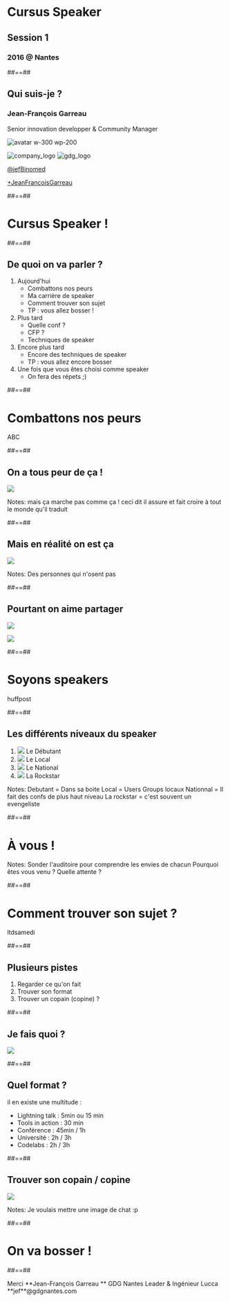 
<!-- .slide: class="first-slide" -->

# **Cursus Speaker**
## **Session 1**

### 2016  @ **Nantes**


##==##

<!-- .slide: class="who-am-i" -->

## Qui suis-je ?

### Jean-François Garreau

<!-- .element: class="descjf" -->
Senior innovation developper & Community Manager

![avatar w-300 wp-200](assets/images/jf.jpg)


![company_logo](assets/images/lucca_logo.png)
![gdg_logo](assets/images/GDG-Logo-carre.png)

<!-- .element: class="twitter" -->
[@jefBinomed](https://twitter.com/jefBinomed)

<!-- .element: class="gplus" -->
[+JeanFrancoisGarreau](http://plus.google.com/+JeanFrancoisGarreau)


##==##

<!-- .slide: class="transition-white" -->

# Cursus Speaker ! 

##==##

## De quoi on va parler ?

1. Aujourd'hui 
    * Combattons nos peurs
    * Ma carrière de speaker
    * Comment trouver son sujet 
    * TP : vous allez bosser ! 
2. Plus tard
    * Quelle conf ? 
    * CFP ?
    * Techniques de speaker
3. Encore plus tard
    * Encore des techniques de speaker
    * TP : vous allez encore bosser
4. Une fois que vous êtes choisi comme speaker
    * On fera des répets ;)

##==##

<!-- .slide: data-background="/assets/images/ca_clown.jpg" data-state="hidefooter" class="transition" -->

# Combattons nos peurs

<div class="copyright">ABC</div>

##==##


## On a tous peur de ça !

![](/assets/images/imposteur.gif) <!-- .element: class="center h-500" -->


Notes:
mais ça marche pas comme ça !
ceci dit il assure et fait croire à tout le monde qu'il traduit

##==##

## Mais en réalité on est ça  


![](/assets/images/calimerisme.jpg) <!-- .element: class="center h-500" -->

Notes: 
Des personnes qui n'osent pas 

##==##

## Pourtant on aime partager

![](/assets/images/partage-de-connaissances.jpg) <!-- .element: class="float-let w-500" -->

![](/assets/images/au-secours-enfant-mord.jpg) <!-- .element: class="float-let w-500" -->

##==##

<!-- .slide: data-background="/assets/images/o-PUBLIC-SPEAKING-facebook.jpg" data-state="hidefooter" class="transition" -->

# Soyons speakers

<div class="copyright">huffpost</div>

##==##

## Les différents niveaux du speaker

1. ![](/assets/images/Timide.jpg) <!-- .element: class="h-100" --> Le Débutant
2. ![](/assets/images/francky_trichet.jpg) <!-- .element: class="h-100" --> Le Local
3. ![](/assets/images/ft-l-verou.jpg) <!-- .element: class="h-100" --> Le National
4. ![](/assets/images/musk.jpeg) <!-- .element: class="h-100" --> La Rockstar

Notes:
Debutant = Dans sa boite
Local = Users Groups locaux
Nationnal = Il fait des confs de plus haut niveau
La rockstar = c'est souvent un evengeliste


##==##

<!-- .slide: class="transition-black" -->

# À vous !

Notes:
Sonder l'auditoire pour comprendre les envies de chacun
Pourquoi êtes vous venu ? 
Quelle attente ?

##==##

<!-- .slide: data-background="/assets/images/notebook-581128_1280.jpg" data-state="hidefooter" class="transition" -->

# Comment trouver son sujet ?

<div class="copyright">ltdsamedi</div>


##==##

## Plusieurs pistes

1. Regarder ce qu'on fait 
2. Trouver son format <!-- .element: class="fragment" -->
3. Trouver un copain (copine) ? <!-- .element: class="fragment" -->

##==##

## Je fais quoi ?

![](/assets/images/2000px-Gartner_Hype_Cycle.svg.png) <!-- .element: class="w-800 center" -->

##==##

## Quel format ? 

il en existe une multitude : 

* Lightning talk : 5min ou 15 min
* Tools in action : 30 min
* Conférence : 45min / 1h 
* Université : 2h / 3h
* Codelabs : 2h / 3h

##==##

## Trouver son copain / copine

![](/assets/images/real_chatons_amis.jpg) <!-- .element: class="w-800 center" -->

Notes:
Je voulais mettre une image de chat :p

##==##

<!-- .slide: data-background="/assets/images/girl_power_poster_vintage_quote_strength_ultra_3840x2160_hd-wallpaper-1805624.jpg" data-state="hidefooter" class="transition" -->

# On va bosser !


##==##

<!-- .slide: class="last-slide" -->

<!-- .element: class="thank-message" --> Merci  

<!-- .element: class="presenter" --> **Jean-François Garreau  **

<!-- .element: class="work-rule" --> GDG Nantes Leader & Ingénieur Lucca  

<!-- .element: class="email" --> **jef**@gdgnantes.com  


